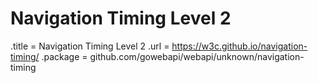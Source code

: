 # Navigation Timing Level 2

.title = Navigation Timing Level 2
.url = <https://w3c.github.io/navigation-timing/>
.package = github.com/gowebapi/webapi/unknown/navigation-timing
